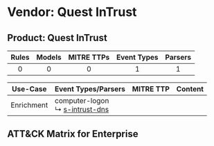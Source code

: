 Vendor: Quest InTrust
=====================
Product: Quest InTrust
----------------------
| Rules | Models | MITRE TTPs | Event Types | Parsers |
|:-----:|:------:|:----------:|:-----------:|:-------:|
|   0   |   0    |     0      |      1      |    1    |

|  Use-Case  | Event Types/Parsers                                                               | MITRE TTP | Content                                                        |
|:----------:| --------------------------------------------------------------------------------- | --------- | -------------------------------------------------------------- |
| Enrichment |  computer-logon<br> ↳ [s-intrust-dns](Parsers/parserContent_s-intrust-dns.md)<br> |           | [](Rules_Models/r_m_quest_intrust_quest_intrust_Enrichment.md) |

ATT&CK Matrix for Enterprise
----------------------------
